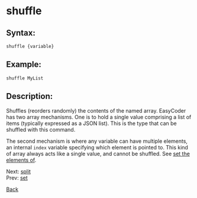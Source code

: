 # shuffle

## Syntax:
`shuffle {variable}`

## Example:
`shuffle MyList`

## Description:
Shuffles (reorders randomly) the contents of the named array.
EasyCoder has two array mechanisms. One is to hold a single value comprising a list of items (typically expressed as a JSON list). This is the type that can be shuffled with this command.

The second mechanism is where any variable can have multiple elements, an internal `index` variable specifying which element is pointed to. This kind of array always acts like a single value, and cannot be shuffled. See [set the elements of](set.md).

Next: [split](split.md)  
Prev: [set](set.md)

[Back](../../README.md)
